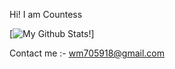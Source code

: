 Hi! I am Countess

[![My Github Stats!](https://github-readme-stats.vercel.app/api?username=Countess-op&show_icons=true&theme=dracula)]

Contact me :- wm705918@gmail.com
